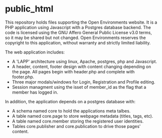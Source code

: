 # public_html
This repository holds files supporting the Open Environments website.
It is a PHP application using Javascript with a Postgres database backend.
The code is licensed using the GNU Affero General Public License v3.0 terms,
so it may be shared but not changed. Open Environments reserves the copyright
to this application, without warranty and strictly limited liability.

The web application includes:

* A 'LAPP' architecture using linux, Apache, postgres, php and Javascript.
* A header, content, footer design with content changing depending on the page.  All pages begin with header.php and complete with footer.php.
* Three major modals/windows for Login, Registration and Profile editing.
* Session managment using the isset of member_id as the flag that a member has logged in.

In addition, the application depends on a postgres database with:
* A schema named core to hold the applications meta talbes.
* A table named core.page to store webpage metadata (titles, tags, etc).
* A table named core.member storing the registered user identities.
* Tables core.publisher and core.publication to drive those pages' content.
